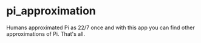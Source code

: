 # pi_approximation

Humans approximated Pi as 22/7 once and with this app you can find other approximations of Pi. That's all.
